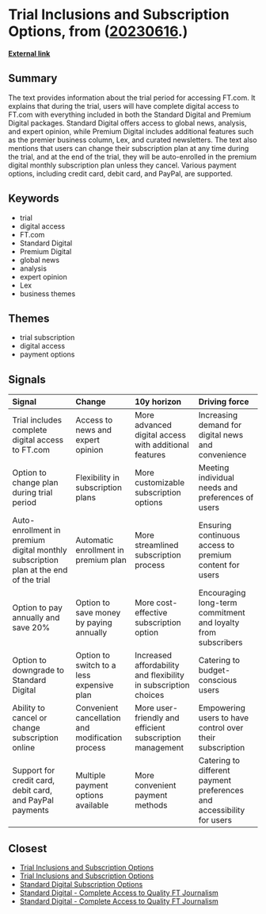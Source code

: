 # __Trial Inclusions and Subscription Options__, from ([20230616](https://kghosh.substack.com/p/20230616).)

__[External link](https://www.ft.com/content/cf939ea4-d96c-4908-896a-48a74381f251)__



## Summary

The text provides information about the trial period for accessing FT.com. It explains that during the trial, users will have complete digital access to FT.com with everything included in both the Standard Digital and Premium Digital packages. Standard Digital offers access to global news, analysis, and expert opinion, while Premium Digital includes additional features such as the premier business column, Lex, and curated newsletters. The text also mentions that users can change their subscription plan at any time during the trial, and at the end of the trial, they will be auto-enrolled in the premium digital monthly subscription plan unless they cancel. Various payment options, including credit card, debit card, and PayPal, are supported.

## Keywords

* trial
* digital access
* FT.com
* Standard Digital
* Premium Digital
* global news
* analysis
* expert opinion
* Lex
* business themes

## Themes

* trial subscription
* digital access
* payment options

## Signals

| Signal                                                                               | Change                                           | 10y horizon                                                     | Driving force                                                         |
|:-------------------------------------------------------------------------------------|:-------------------------------------------------|:----------------------------------------------------------------|:----------------------------------------------------------------------|
| Trial includes complete digital access to FT.com                                     | Access to news and expert opinion                | More advanced digital access with additional features           | Increasing demand for digital news and convenience                    |
| Option to change plan during trial period                                            | Flexibility in subscription plans                | More customizable subscription options                          | Meeting individual needs and preferences of users                     |
| Auto-enrollment in premium digital monthly subscription plan at the end of the trial | Automatic enrollment in premium plan             | More streamlined subscription process                           | Ensuring continuous access to premium content for users               |
| Option to pay annually and save 20%                                                  | Option to save money by paying annually          | More cost-effective subscription option                         | Encouraging long-term commitment and loyalty from subscribers         |
| Option to downgrade to Standard Digital                                              | Option to switch to a less expensive plan        | Increased affordability and flexibility in subscription choices | Catering to budget-conscious users                                    |
| Ability to cancel or change subscription online                                      | Convenient cancellation and modification process | More user-friendly and efficient subscription management        | Empowering users to have control over their subscription              |
| Support for credit card, debit card, and PayPal payments                             | Multiple payment options available               | More convenient payment methods                                 | Catering to different payment preferences and accessibility for users |

## Closest

* [Trial Inclusions and Subscription Options](2b2438cd827520a2dfdcffa094cc7fc3)
* [Trial Inclusions and Subscription Options](42029469086ed8b0defa5120ec35459e)
* [Standard Digital Subscription Options](df25666d0e6d33df3a7aae7a4bd4c364)
* [Standard Digital - Complete Access to Quality FT Journalism](eda0205a52f2174ac59da0ed0ea7c08a)
* [Standard Digital - Complete Access to Quality FT Journalism](f914f2a663349c70de99c3fbb3d7ee96)